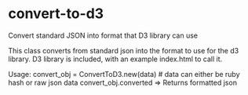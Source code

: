 convert-to-d3
=============

Convert standard JSON into format that D3 library can use

This class converts from standard json into the format to use for the d3 library.
D3 library is included, with an example index.html to call it.

Usage:
convert_obj = ConvertToD3.new(data)  # data can either be ruby hash or raw json data
convert_obj.converted   => Returns formatted json

